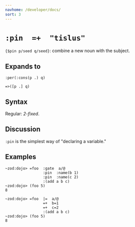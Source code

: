 ```yaml
---
navhome: /developer/docs/
sort: 3
---
```


# `:pin  =+  "tislus"`

`{$pin p/seed q/seed}`: combine a new noun with the subject.

## Expands to

```
:per(:cons(p .) q)
```

```
=>([p .] q)
```

## Syntax

Regular: *2-fixed*.

## Discussion

`:pin` is the simplest way of "declaring a variable."

## Examples
 
```
~zod:dojo> =foo  :gate  a/@
                 :pin  :name(b 1)
                 :pin  :name(c 2)
                 :(add a b c)
~zod:dojo> (foo 5)
8
```

```
~zod:dojo> =foo  |=  a/@
                 =+  b=1
                 =+  c=2
                 :(add a b c)
~zod:dojo> (foo 5)
8
```
